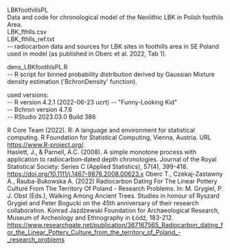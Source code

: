 LBKfoothillsPL  
Data and code for chronological model of the Neolithic LBK in Polish foothils Area.  
LBK_fthlls.csv  
LBK_fthlls_ref.txt  
-- radiocarbon data and sources for LBK sites in foothills area in SE Poland used in model (as published in Oberc et al. 2022, Tab 1).
  
dens_LBKfoothlsPL.R  
-- R script for binned probability distribution derived by Gaussian Mixture density estimation ('BchronDensity' function).

used versions:  
-- R version 4.2.1 (2022-06-23 ucrt) -- "Funny-Looking Kid"  
-- Bchron version 4.7.6  
-- RStudio 2023.03.0 Build 386

R Core Team (2022). R: A language and environment for statistical computing. R Foundation for Statistical Computing, Vienna, Austria. URL https://www.R-project.org/.  
Haslett, J., & Parnell, A.C. (2008). A simple monotone process with application to radiocarbon‐dated depth chronologies. Journal of the Royal Statistical Society: Series C (Applied Statistics), 57(4), 399-418. https://doi.org/10.1111/j.1467-9876.2008.00623.x
Oberc T., Czekaj-Zastawny A., Rauba-Bukowska A. (2022) Radiocarbon Dating For The Linear Pottery Culture From The Territory Of Poland - Research Problems. In: M. Grygiel, P. J. Obst (Eds.), Walking Among Ancient Trees. Studies in honour of Ryszard Grygiel and Peter Bogucki on the 45th anniversary of their research collaboration. Konrad Jażdżewski Foundation for Archaeological Research, Museum of Archeology and Ethnography in Łódź, 183-212. https://www.researchgate.net/publication/367167565_Radiocarbon_dating_for_the_Linear_Pottery_Culture_from_the_territory_of_Poland_-_research_problems
